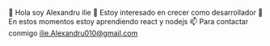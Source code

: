 👋 Hola soy Alexandru ilie
👀 Estoy interesado en crecer como desarrollador
🌱 En estos momentos estoy aprendiendo react y nodejs 
📫 Para contactar conmigo ilie.Alexandru010@gmail.com


<!---
AIlieDev/AIlieDev is a ✨ special ✨ repository because its `README.md` (this file) appears on your GitHub profile.
You can click the Preview link to take a look at your changes.
--->
